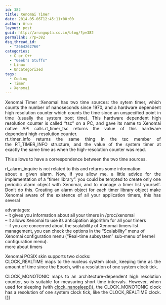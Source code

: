 ```yaml
---
id: 382
title: Xenomai Timer
date: 2014-05-06T12:45:11+00:00
author: Arun
layout: post
guid: http://arungupta.co.in/blog/?p=382
permalink: /?p=382
dsq_thread_id:
  - "2664262766"
categories:
  - C or C++
  - "Geek's Stuffs"
  - Linux
  - Uncategorized
tags:
  - Coding
  - Timer
  - Xenomai
---
```

<p style="text-align: justify;">
  Xenomai Timer :Xenomai has two time sources: the sytem timer, which counts the number of nanoseconds since 1970, and a hardware dependent high resolution counter which counts the time since an unspecified point in time (usually the system boot time). This hardware dependent high resolution counter is called &#8220;tsc&#8221; on a PC, and gave its name to Xenomai native API calls.rt_timer_tsc returns the value of this hardware dependent high-resolution counter.<br /> rt_timer_info returns the same thing in the tsc member of the RT_TIMER_INFO structure, and the value of the system timer at exactly the same time as when the high-resolution counter was read.
</p>

<p style="text-align: justify;">
  This allows to have a correspondence between the two time sources.
</p>

<p style="text-align: justify;">
  rt_alarm_inquire is not related to this and returns some information<br /> about a given alarm. Now, if you allow me, a little advice for the implementation of a &#8220;timer library&#8221;: you could be tempted to create only one periodic alarm object with Xenomai, and to manage a timer list yourself. Don&#8217;t do this. Creating an alarm object for each timer library object make Xenomai aware of the existence of all your application timers, this has several
</p>

<p style="text-align: justify;">
  advantages:<br /> &#8211; it gives you information about all your timers in /proc/xenomai<br /> &#8211; it allows Xenomai to use its anticipation algorithm for all your timers<br /> &#8211; if you are concerned about the scalability of Xenomai timers list<br /> management, you can check the options in the &#8220;Scalability&#8221; menu of<br /> Xenomai configuration menu (&#8220;Real-time subsystem&#8221; sub-menu of kernel<br /> configuration menu).<br /> more about timers
</p>

<p style="text-align: justify;">
  Xenomai POSIX skin supports two clocks:<br /> CLOCK_REALTIME maps to the nucleus system clock, keeping time as the amount of time since the Epoch, with a resolution of one system clock tick.
</p>

<p style="text-align: justify;">
  CLOCK_MONOTONIC maps to an architecture-dependent high resolution counter, so is suitable for measuring short time intervals. However, when used for sleeping (with <a title="Sleep some amount of time." href="http://www.xenomai.org/documentation/trunk/html/api/group__posix__time.html#ga924d51d78cdcd9d7dee2613fb3a33cd1">clock_nanosleep()</a>), the CLOCK_MONOTONIC clock has a resolution of one system clock tick, like the CLOCK_REALTIME clock.<a href="http://www.xenomai.org/documentation/trunk/html/api/group__posix__time.html" target="_blank">[1]</a>
</p>